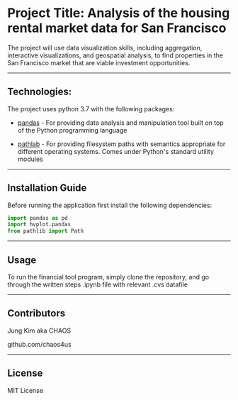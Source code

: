 
# Project Title: Analysis of the housing rental market data for San Francisco

The project will use data visualization skills, including aggregation, interactive visualizations, and geospatial analysis, to find properties in the San Francisco market that are viable investment opportunities.

---

## Technologies:

The project uses python 3.7 with the following packages:

* [pandas](https://pandas.pydata.org/) - For providing data analysis and manipulation tool built on top of the Python programming language

* [pathlab](https://docs.python.org/3/library/pathlib.html) - For providing filesystem paths with semantics appropriate for different operating systems. Comes under Python's standard utility modules
---

## Installation Guide


Before running the application first install the following dependencies:

```python
import pandas as pd
import hvplot.pandas
from pathlib import Path

```

---

## Usage

To run the financial tool program, simply clone the repository,  and go through the written steps .ipynb file with relevant .cvs datafile

---

## Contributors

Jung Kim aka CHAOS

github.com/chaos4us

---

## License

MIT License
